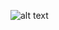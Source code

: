 ![alt text](https://github.com/ishangupta-1510/Portfolio/blob/main/images/Screenshot%20from%202022-06-26%2018-47-49.png?raw=true)
